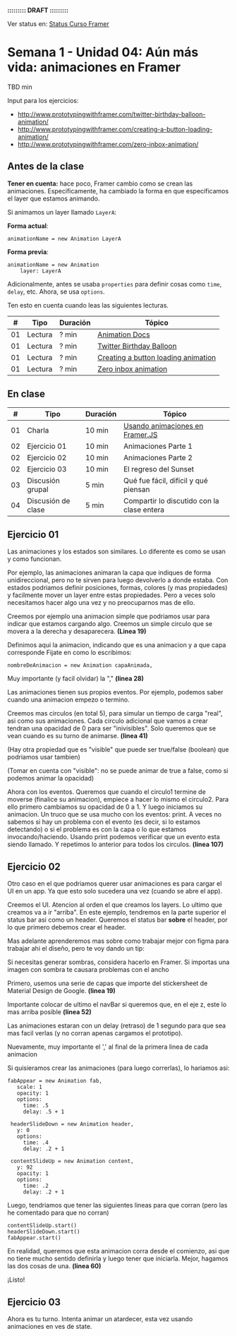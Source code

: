**::::::::: DRAFT :::::::::**

Ver status en: [Status Curso Framer](https://docs.google.com/spreadsheets/d/13WpVO5qfp_j7b94xdRIdzHhDC-smxiMNW9koRcQDQwI/edit?usp=sharing)

# Semana 1 - Unidad 04: Aún más vida: animaciones en Framer

TBD min

Input para los ejercicios:
* http://www.prototypingwithframer.com/twitter-birthday-balloon-animation/
* http://www.prototypingwithframer.com/creating-a-button-loading-animation/
* http://www.prototypingwithframer.com/zero-inbox-animation/

## Antes de la clase

**Tener en cuenta:** hace poco, Framer cambio como se crean las animaciones. Especificamente, ha cambiado la forma en que especificamos el layer que estamos animando.

Si animamos un layer llamado `LayerA`:

**Forma actual**:

```
animationName = new Animation LayerA
```

**Forma previa**:

```
animationName = new Animation
    layer: LayerA
```

Adicionalmente, antes se usaba `properties` para definir cosas como `time`, `delay`, etc. Ahora, se usa `options`.

Ten esto en cuenta cuando leas las siguientes lecturas.

| # | Tipo | Duración | Tópico
| - | ---- | -------- | ------
| 01 | Lectura | ? min | [Animation Docs](https://framer.com/docs/#animation.animation)
| 01 | Lectura | ? min | [Twitter Birthday Balloon]()
| 01 | Lectura | ? min | [Creating a button loading animation]()
| 01 | Lectura | ? min | [Zero inbox animation]()


## En clase

| # | Tipo | Duración | Tópico
| - | ---- | -------- | ------
| 01 | Charla | 10 min | [Usando animaciones en Framer.JS](#)
| 02 | Ejercicio 01 | 10 min | Animaciones Parte 1
| 02 | Ejercicio 02 | 10 min | Animaciones Parte 2
| 02 | Ejercicio 03 | 10 min | El regreso del Sunset
| 03 | Discusión grupal | 5 min | Qué fue fácil, difícil y qué piensan
| 04 | Discusión de clase | 5 min | Compartir lo discutido con la clase entera

## Ejercicio 01

Las animaciones y los estados son similares. Lo diferente es como se usan y como funcionan.

Por ejemplo, las animaciones animaran la capa que indiques de forma unidireccional, pero no te sirven para luego devolverlo a donde estaba. Con estados podriamos definir posiciones, formas, colores (y mas propiedades) y facilmente mover un layer entre estas propiedades. Pero a veces solo necesitamos hacer algo una vez y no preocuparnos mas de ello.

Creemos por ejemplo una animacion simple que podriamos usar para indicar que estamos cargando algo. Creemos un simple circulo que se movera a la derecha y desaparecera. **(Linea 19)**

Definimos aqui la animacion, indicando que es una animacion y a que capa corresponde
Fijate en como lo escribimos:

```
nombreDeAnimacion = new Animation capaAnimada,
```

Muy importante (y facil olvidar) la "," **(linea 28)**

Las animaciones tienen sus propios eventos. Por ejemplo, podemos saber cuando una animacion empezo o termino.

Creemos mas circulos (en total 5), para simular un tiempo de carga "real", asi como sus animaciones. Cada circulo adicional que vamos a crear tendran una opacidad de 0 para ser "inivisibles". Solo queremos que se vean cuando es su turno de animarse.  **(linea 41)**

(Hay otra propiedad que es "visible" que puede ser true/false (boolean) que podriamos usar tambien)

(Tomar en cuenta con "visible": no se puede animar de true a false, como si podemos animar la opacidad)

Ahora con los eventos. Queremos que cuando el circulo1 termine de moverse (finalice su animacion), empiece a hacer lo mismo el circulo2. Para ello primero cambiamos su opacidad de 0 a 1. Y luego iniciamos su animacion. Un truco que se usa mucho con los eventos: print.  A veces no sabemos si hay un problema con el evento (es decir, si lo estamos detectando) o si el problema es con la capa o lo que estamos invocando/haciendo. Usando print podemos verificar que un evento esta siendo llamado. Y repetimos lo anterior para todos los circulos. **(linea 107)**

## Ejercicio 02

Otro caso en el que podriamos querer usar animaciones es para cargar el UI en un app. Ya que esto solo sucedera una vez (cuando se abre el app).

Creemos el UI. Atencion al orden el que creamos los layers. Lo ultimo que creamos va a ir "arriba". En este ejemplo, tendremos en la parte superior el status bar asi como un header. Queremos el status bar **sobre** el header, por lo que primero debemos crear el header.

Mas adelante aprenderemos mas sobre como trabajar mejor con figma para trabajar ahi el diseño, pero te voy dando un tip:

Si necesitas generar sombras, considera hacerlo en Framer. Si importas una imagen con sombra te causara problemas con el ancho

Primero, usemos una serie de capas que importe del stickersheet de Material Design de Google. **(linea 19)**

Importante colocar de ultimo el navBar si queremos que, en el eje z, este lo mas arriba posible **(linea 52)**

Las animaciones estaran con un delay (retraso) de 1 segundo para que sea mas facil verlas (y no corran apenas cargamos el prototipo).

Nuevamente, muy importante el ',' al final de la primera linea de cada animacion

Si quisieramos crear las animaciones (para luego correrlas), lo hariamos asi:

```
fabAppear = new Animation fab,
   scale: 1
   opacity: 1
   options:
     time: .5
     delay: .5 + 1

 headerSlideDown = new Animation header,
   y: 0
   options:
     time: .4
     delay: .2 + 1

 contentSlideUp = new Animation content,
   y: 92
   opacity: 1
   options:
     time: .2
     delay: .2 + 1
```

Luego, tendriamos que tener las siguientes lineas para que corran (pero las he comentado para que no corran)

```
contentSlideUp.start()
headerSlideDown.start()
fabAppear.start()
```

En realidad, queremos que esta animacion corra desde el comienzo, asi que no tiene mucho sentido definirla y luego tener que iniciarla. Mejor, hagamos las dos cosas de una.  **(linea 60)**

¡Listo!

## Ejercicio 03

Ahora es tu turno. Intenta animar un atardecer, esta vez usando animaciones en ves de state.